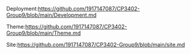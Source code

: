 

Deployment:https://github.com/1917147087/CP3402-Group9/blob/main/Development.md

Theme:https://github.com/1917147087/CP3402-Group9/blob/main/Theme.md

Site:https://github.com/1917147087/CP3402-Group9/blob/main/site.md
